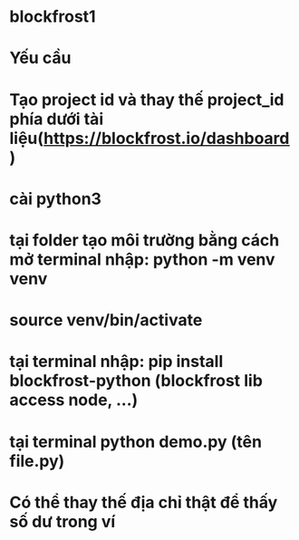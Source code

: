 # blockfrost1

# Yếu cầu
# Tạo project id và thay thế project_id phía dưới tài liệu(https://blockfrost.io/dashboard)
# cài python3
# tại folder tạo môi trường bằng cách mở terminal nhập: python -m venv venv
# source venv/bin/activate
# tại terminal nhập: pip install blockfrost-python (blockfrost lib access node, ...)
# tại terminal python demo.py (tên file.py)
# Có thể thay thế địa chỉ thật để thấy số dư trong ví

